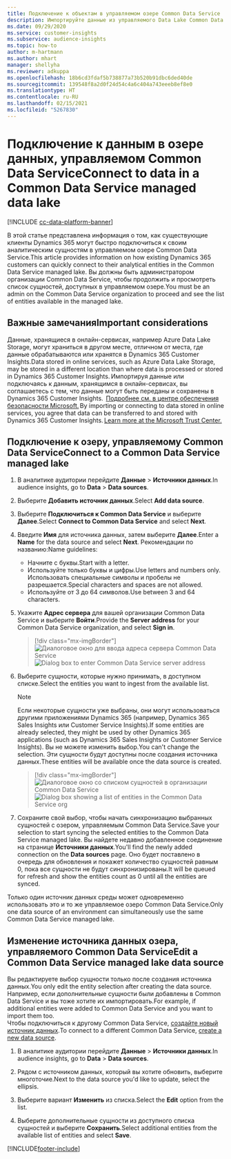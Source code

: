 ```yaml
---
title: Подключение к объектам в управляемом озере Common Data Service
description: Импортируйте данные из управляемого Data Lake Common Data Service.
ms.date: 09/29/2020
ms.service: customer-insights
ms.subservice: audience-insights
ms.topic: how-to
author: m-hartmann
ms.author: mhart
manager: shellyha
ms.reviewer: adkuppa
ms.openlocfilehash: 18b6cd3fdaf5b738877a73b520b91dbc6ded40de
ms.sourcegitcommit: 139548f8a2d0f24d54c4a6c404a743eeeb8ef8e0
ms.translationtype: HT
ms.contentlocale: ru-RU
ms.lasthandoff: 02/15/2021
ms.locfileid: "5267830"
---
```

# <a name="connect-to-data-in-a-common-data-service-managed-data-lake"></a><span data-ttu-id="cde1e-103">Подключение к данным в озере данных, управляемом Common Data Service</span><span class="sxs-lookup"><span data-stu-id="cde1e-103">Connect to data in a Common Data Service managed data lake</span></span>

[!INCLUDE [cc-data-platform-banner](../includes/cc-data-platform-banner.md)]

<span data-ttu-id="cde1e-104">В этой статье представлена информация о том, как существующие клиенты Dynamics 365 могут быстро подключиться к своим аналитическим сущностям в управляемом озере Common Data Service.</span><span class="sxs-lookup"><span data-stu-id="cde1e-104">This article provides information on how existing Dynamics 365 customers can quickly connect to their analytical entities in the Common Data Service managed lake.</span></span> <span data-ttu-id="cde1e-105">Вы должны быть администратором организации Common Data Service, чтобы продолжить и просмотреть список сущностей, доступных в управляемом озере.</span><span class="sxs-lookup"><span data-stu-id="cde1e-105">You must be an admin on the Common Data Service organization to proceed and see the list of entities available in the managed lake.</span></span>

## <a name="important-considerations"></a><span data-ttu-id="cde1e-106">Важные замечания</span><span class="sxs-lookup"><span data-stu-id="cde1e-106">Important considerations</span></span>

<span data-ttu-id="cde1e-107">Данные, хранящиеся в онлайн-сервисах, например Azure Data Lake Storage, могут храниться в другом месте, отличном от места, где данные обрабатываются или хранятся в Dynamics 365 Customer Insights.</span><span class="sxs-lookup"><span data-stu-id="cde1e-107">Data stored in online services, such as Azure Data Lake Storage, may be stored in a different location than where data is processed or stored in Dynamics 365 Customer Insights.</span></span><span data-ttu-id="cde1e-108"> Импортируя данные или подключаясь к данным, хранящимся в онлайн-сервисах, вы соглашаетесь с тем, что данные могут быть переданы и сохранены в Dynamics 365 Customer Insights.  [Подробнее см. в центре обеспечения безопасности Microsoft.](https://www.microsoft.com/trust-center)</span><span class="sxs-lookup"><span data-stu-id="cde1e-108"> By importing or connecting to data stored in online services, you agree that data can be transferred to and stored with Dynamics 365 Customer Insights. [Learn more at the Microsoft Trust Center.](https://www.microsoft.com/trust-center)</span></span>

## <a name="connect-to-a-common-data-service-managed-lake"></a><span data-ttu-id="cde1e-109">Подключение к озеру, управляемому Common Data Service</span><span class="sxs-lookup"><span data-stu-id="cde1e-109">Connect to a Common Data Service managed lake</span></span>

1. <span data-ttu-id="cde1e-110">В аналитике аудитории перейдите **Данные** > **Источники данных**.</span><span class="sxs-lookup"><span data-stu-id="cde1e-110">In audience insights, go to **Data** > **Data sources**.</span></span>

2. <span data-ttu-id="cde1e-111">Выберите **Добавить источник данных**.</span><span class="sxs-lookup"><span data-stu-id="cde1e-111">Select **Add data source**.</span></span>

3. <span data-ttu-id="cde1e-112">Выберите **Подключиться к Common Data Service** и выберите **Далее**.</span><span class="sxs-lookup"><span data-stu-id="cde1e-112">Select **Connect to Common Data Service** and select **Next**.</span></span>

4. <span data-ttu-id="cde1e-113">Введите **Имя** для источника данных, затем выберите **Далее**.</span><span class="sxs-lookup"><span data-stu-id="cde1e-113">Enter a **Name** for the data source and select **Next**.</span></span> <span data-ttu-id="cde1e-114">Рекомендации по названию:</span><span class="sxs-lookup"><span data-stu-id="cde1e-114">Name guidelines:</span></span> 
   - <span data-ttu-id="cde1e-115">Начните с буквы.</span><span class="sxs-lookup"><span data-stu-id="cde1e-115">Start with a letter.</span></span>
   - <span data-ttu-id="cde1e-116">Используйте только буквы и цифры.</span><span class="sxs-lookup"><span data-stu-id="cde1e-116">Use letters and numbers only.</span></span> <span data-ttu-id="cde1e-117">Использовать специальные символы и пробелы не разрешается.</span><span class="sxs-lookup"><span data-stu-id="cde1e-117">Special characters and spaces are not allowed.</span></span>
   - <span data-ttu-id="cde1e-118">Используйте от 3 до 64 символов.</span><span class="sxs-lookup"><span data-stu-id="cde1e-118">Use between 3 and 64 characters.</span></span>

5. <span data-ttu-id="cde1e-119">Укажите **Адрес сервера** для вашей организации Common Data Service и выберите **Войти**.</span><span class="sxs-lookup"><span data-stu-id="cde1e-119">Provide the **Server address** for your Common Data Service organization, and select **Sign in**.</span></span>

   > [!div class="mx-imgBorder"]
   > <span data-ttu-id="cde1e-120">![Диалоговое окно для ввода адреса сервера Common Data Service](media/enter-CDS-org-details.png)</span><span class="sxs-lookup"><span data-stu-id="cde1e-120">![Dialog box to enter Common Data Service server address](media/enter-CDS-org-details.png)</span></span>

6. <span data-ttu-id="cde1e-121">Выберите сущности, которые нужно принимать, в доступном списке.</span><span class="sxs-lookup"><span data-stu-id="cde1e-121">Select the entities you want to ingest from the available list.</span></span>    

   > [!NOTE]
   > <span data-ttu-id="cde1e-122">Если некоторые сущности уже выбраны, они могут использоваться другими приложениями Dynamics 365 (например, Dynamics 365 Sales Insights или Customer Service Insights).</span><span class="sxs-lookup"><span data-stu-id="cde1e-122">If some entities are already selected, they might be used by other Dynamics 365 applications (such as Dynamics 365 Sales Insights or Customer Service Insights).</span></span> <span data-ttu-id="cde1e-123">Вы не можете изменить выбор.</span><span class="sxs-lookup"><span data-stu-id="cde1e-123">You can't change the selection.</span></span> <span data-ttu-id="cde1e-124">Эти сущности будут доступны после создания источника данных.</span><span class="sxs-lookup"><span data-stu-id="cde1e-124">These entities will be available once the data source is created.</span></span>

   > [!div class="mx-imgBorder"]
   > <span data-ttu-id="cde1e-125">![Диалоговое окно со списком сущностей в организации Common Data Service](media/select-analytical-entities.png)</span><span class="sxs-lookup"><span data-stu-id="cde1e-125">![Dialog box showing a list of entities in the Common Data Service org](media/select-analytical-entities.png)</span></span>

7. <span data-ttu-id="cde1e-126">Сохраните свой выбор, чтобы начать синхронизацию выбранных сущностей с озером, управляемым Common Data Service.</span><span class="sxs-lookup"><span data-stu-id="cde1e-126">Save your selection to start syncing the selected entities to the Common Data Service managed lake.</span></span> <span data-ttu-id="cde1e-127">Вы найдете недавно добавленное соединение на странице **Источники данных**.</span><span class="sxs-lookup"><span data-stu-id="cde1e-127">You'll find the newly added connection on the **Data sources** page.</span></span> <span data-ttu-id="cde1e-128">Оно будет поставлено в очередь для обновления и покажет количество сущностей равным 0, пока все сущности не будут синхронизированы.</span><span class="sxs-lookup"><span data-stu-id="cde1e-128">It will be queued for refresh and show the entities count as 0 until all the entities are synced.</span></span>

<span data-ttu-id="cde1e-129">Только один источник данных среды может одновременно использовать это и то же управляемое озеро Common Data Service.</span><span class="sxs-lookup"><span data-stu-id="cde1e-129">Only one data source of an environment can simultaneously use the same Common Data Service managed lake.</span></span>

## <a name="edit-a-common-data-service-managed-lake-data-source"></a><span data-ttu-id="cde1e-130">Изменение источника данных озера, управляемого Common Data Service</span><span class="sxs-lookup"><span data-stu-id="cde1e-130">Edit a Common Data Service managed lake data source</span></span>

<span data-ttu-id="cde1e-131">Вы редактируете выбор сущности только после создания источника данных.</span><span class="sxs-lookup"><span data-stu-id="cde1e-131">You only edit the entity selection after creating the data source.</span></span> <span data-ttu-id="cde1e-132">Например, если дополнительные сущности были добавлены в Common Data Service и вы тоже хотите их импортировать.</span><span class="sxs-lookup"><span data-stu-id="cde1e-132">For example, if additional entities were added to Common Data Service and you want to import them too.</span></span>    
<span data-ttu-id="cde1e-133">Чтобы подключиться к другому Common Data Service, [создайте новый источник данных](#connect-to-a-common-data-service-managed-lake).</span><span class="sxs-lookup"><span data-stu-id="cde1e-133">To connect to a different Common Data Service, [create a new data source](#connect-to-a-common-data-service-managed-lake).</span></span>

1. <span data-ttu-id="cde1e-134">В аналитике аудитории перейдите **Данные** > **Источники данных**.</span><span class="sxs-lookup"><span data-stu-id="cde1e-134">In audience insights, go to **Data** > **Data sources**.</span></span>

2. <span data-ttu-id="cde1e-135">Рядом с источником данных, который вы хотите обновить, выберите многоточие.</span><span class="sxs-lookup"><span data-stu-id="cde1e-135">Next to the data source you'd like to update, select the ellipsis.</span></span>

3. <span data-ttu-id="cde1e-136">Выберите вариант **Изменить** из списка.</span><span class="sxs-lookup"><span data-stu-id="cde1e-136">Select the **Edit** option from the list.</span></span>

4. <span data-ttu-id="cde1e-137">Выберите дополнительные сущности из доступного списка сущностей и выберите **Сохранить**.</span><span class="sxs-lookup"><span data-stu-id="cde1e-137">Select additional entities from the available list of entities and select **Save**.</span></span>


[!INCLUDE[footer-include](../includes/footer-banner.md)]